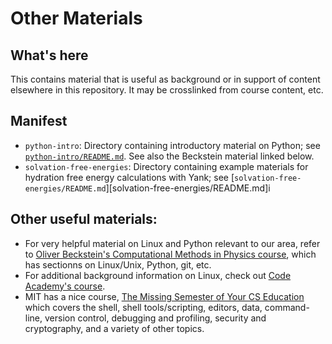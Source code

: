 # Other Materials

## What's here
This contains material that is useful as background or in support of content elsewhere in this repository.
It may be crosslinked from course content, etc.

## Manifest
- `python-intro`: Directory containing introductory material on Python; see [`python-intro/README.md`](python-intro/README.md). See also the Beckstein material linked below.
- `solvation-free-energies`: Directory containing example materials for hydration free energy calculations with Yank; see [`solvation-free-energies/README.md`][solvation-free-energies/README.md]i

## Other useful materials:
- For very helpful material on Linux and Python relevant to our area, refer to [Oliver Beckstein's Computational Methods in Physics course](https://asu-compmethodsphysics-phy494.github.io/ASU-PHY494/overview/), which has sectionns on Linux/Unix, Python, git, etc.
- For additional background information on Linux, check out [Code Academy's course](https://www.codecademy.com/learn/learn-the-command-line).
- MIT has a nice course, [The Missing Semester of Your CS Education](https://missing.csail.mit.edu/) which covers the shell, shell tools/scripting, editors, data, command-line, version control, debugging and profiling, security and cryptography, and a variety of other topics.

